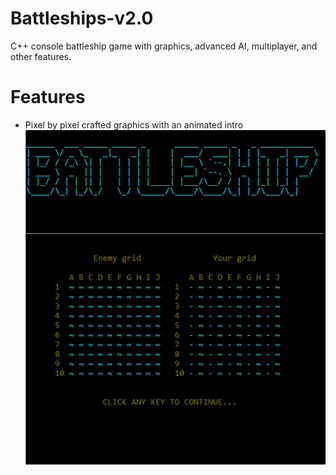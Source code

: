 # Battleships-v2.0
C++ console battleship game with graphics, advanced AI, multiplayer, and other features.

# Features
- Pixel by pixel crafted graphics with an animated intro
![Features](screenshots/intro.PNG)
